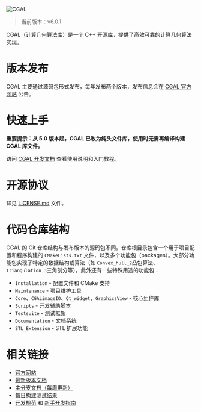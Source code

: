 ![CGAL](Installation/doc_html/images/cgal_2013_grey.png)

> 当前版本：v6.0.1

CGAL（计算几何算法库）是一个 C++ 开源库，提供了高效可靠的计算几何算法实现。

版本发布
=============
CGAL 主要通过源码包形式发布，每年发布两个版本，发布信息会在 [CGAL 官方网站](https://www.cgal.org/) 公告。

快速上手
=========================

**重要提示：从 5.0 版本起，CGAL 已改为纯头文件库，使用时无需再编译构建 CGAL 库文件。**

访问 [CGAL 开发文档](https://doc.cgal.org/latest/Manual/general_intro.html) 查看使用说明和入门教程。

开源协议
=======
详见 [LICENSE.md](LICENSE.md) 文件。

代码仓库结构
==========================

CGAL 的 Git 仓库结构与发布版本的源码包不同。仓库根目录包含一个用于项目配置和程序构建的 `CMakeLists.txt` 文件，以及多个功能包（packages）。大部分功能包实现了特定的数据结构或算法（如 `Convex_hull_2`凸包算法、`Triangulation_3`三角剖分等），此外还有一些特殊用途的功能包：

* `Installation` - 配置文件和 CMake 支持
* `Maintenance` - 项目维护工具
* `Core`、`CGALimageIO`、`Qt_widget`、`GraphicsView` - 核心组件库
* `Scripts` - 开发辅助脚本
* `Testsuite` - 测试框架
* `Documentation` - 文档系统
* `STL_Extension` - STL 扩展功能

相关链接
================
* [官方网站](https://www.cgal.org/)
* [最新版本文档](https://doc.cgal.org/)
* [主分支文档（每周更新）](https://cgal.geometryfactory.com/CGAL/doc/master/)
* [每日构建测试结果](https://cgal.geometryfactory.com/CGAL/testsuite/)
* [开发规范](https://github.com/CGAL/cgal/wiki/Guidelines) 和 [新手开发指南](https://github.com/CGAL/cgal/wiki/Information-for-New-Developers)
